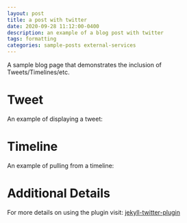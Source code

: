 ```yaml
---
layout: post
title: a post with twitter
date: 2020-09-28 11:12:00-0400
description: an example of a blog post with twitter
tags: formatting
categories: sample-posts external-services
---
```

A sample blog page that demonstrates the inclusion of Tweets/Timelines/etc.

# Tweet
An example of displaying a tweet:
<blockquote class="twitter-tweet">
  <a href="https://twitter.com/rubygems/status/518821243320287232"></a>
</blockquote>
<script async src="https://platform.twitter.com/widgets.js" charset="utf-8"></script>


# Timeline
An example of pulling from a timeline:
<blockquote class="twitter-tweet">
  <a href="https://twitter.com/rubygems/status/518821243320287232"></a>
</blockquote>
<script async src="https://platform.twitter.com/widgets.js" charset="utf-8"></script>


# Additional Details
For more details on using the plugin visit: [jekyll-twitter-plugin](https://github.com/rob-murray/jekyll-twitter-plugin)
